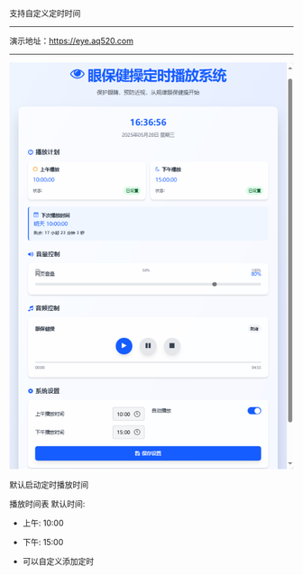 支持自定义定时时间


-----------------------

演示地址：https://eye.aq520.com

-----------------------

<img src="https://raw.githubusercontent.com/mickeywaley/Regular_eye_exercises/refs/heads/main/%E7%AE%80%E6%B4%81%E7%89%88%E7%9C%BC%E4%BF%9D%E5%81%A5%E6%93%8D/1.png" alt="Mobile wallpaper"   />


默认启动定时播放时间

播放时间表
默认时间:
- 上午: 10:00
- 下午: 15:00

- 可以自定义添加定时 
